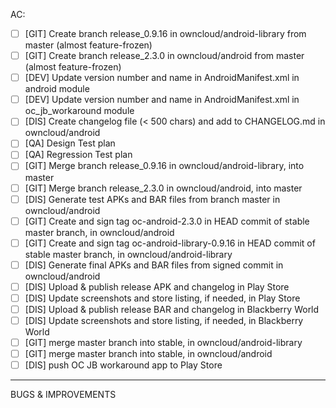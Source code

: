 <!--
This is the template for new release issues.
-->

AC:

 - [ ] [GIT] Create branch release_0.9.16 in owncloud/android-library from master  (almost feature-frozen)
 - [ ] [GIT] Create branch release_2.3.0 in owncloud/android from master (almost feature-frozen)
 - [ ] [DEV] Update version number and name in AndroidManifest.xml in android module
 - [ ] [DEV] Update version number and name in AndroidManifest.xml in oc_jb_workaround module
 - [ ] [DIS] Create changelog file (< 500 chars) and add to CHANGELOG.md in owncloud/android
 - [ ] [QA] Design Test plan
 - [ ] [QA] Regression Test plan
 - [ ] [GIT] Merge branch release_0.9.16 in owncloud/android-library, into master
 - [ ] [GIT] Merge branch release_2.3.0 in owncloud/android, into master
 - [ ] [DIS] Generate test APKs and BAR files from branch master in owncloud/android
 - [ ] [GIT] Create and sign tag oc-android-2.3.0 in HEAD commit of stable master branch, in owncloud/android
 - [ ] [GIT] Create and sign tag oc-android-library-0.9.16 in HEAD commit of stable master branch, in owncloud/android-library
 - [ ] [DIS] Generate final APKs and BAR files from signed commit in owncloud/android
 - [ ] [DIS] Upload & publish release APK and changelog in Play Store
 - [ ] [DIS] Update screenshots and store listing, if needed, in Play Store
 - [ ] [DIS] Upload & publish release BAR and changelog in Blackberry World
 - [ ] [DIS] Update screenshots and store listing, if needed, in Blackberry World
 - [ ] [GIT] merge master branch into stable, in owncloud/android-library
 - [ ] [GIT] merge master branch into stable, in owncloud/android
 - [ ] [DIS] push OC JB workaround app to Play Store

_____

BUGS & IMPROVEMENTS
